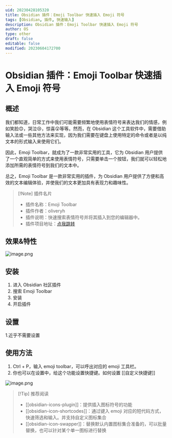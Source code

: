```yaml
---
uid: 20230428105320
title: Obsidian 插件：Emoji Toolbar 快速插入 Emoji 符号
tags: [Obsidian, 插件, 快速输入]
description: Obsidian 插件：Emoji Toolbar 快速插入 Emoji 符号
author: OS
type: other
draft: false
editable: false
modified: 20230604172700
---
```


# Obsidian 插件：Emoji Toolbar 快速插入 Emoji 符号

## 概述

我们都知道，日常工作中我们可能需要频繁地使用表情符号来表达我们的情感，例如笑脸😊，哭泣😢，惊喜😲等等。然而，在 Obsidian 这个工具软件中，需要借助输入法或一些其他方法来实现，因为我们需要在键盘上使用特定的命令或者是以纯文本的形式输入来使用它们。

因此，Emoji Toolbar，就成为了一款非常实用的工具，它为 Obsidian 用户提供了一个直观简单的方式来使用表情符号，只需要单击一个按钮，我们就可以轻松地添加所需的表情符号到我们的文本中。

总之，Emoji Toolbar 是一款非常实用的插件，为 Obsidian 用户提供了方便和高效的文本编辑体验，并使我们的文本更加具有表现力和趣味性。

> [!Note] 插件名片
>- 插件名称：Emoji Toolbar
>- 插件作者：oliveryh
>- 插件说明：快速搜索表情符号并将其插入到您的编辑器中。
>- 插件项目地址：[点我跳转](https://github.com/oliveryh/obsidian-emoji-toolbar)

## 效果&特性

![image.png](https://cdn.pkmer.cn/images/20230503222718.png!pkmer)

## 安装

1. 进入 Obsidian 社区插件
2. 搜索 Emoji Toolbar
3. 安装
4. 开启插件

## 设置

1.近乎不需要设置

## 使用方法

1. Ctrl + P，输入 emoji toolbar，可以呼出对应的 emoji 工具栏。
2. 你也可以在设置中，给这个功能设置快捷键。如何设置 [[自定义快捷键]]

![image.png](https://cdn.pkmer.cn/images/20230503222752.png!pkmer)

> [!Tip] 推荐阅读
> - [[obsidian-icons-plugin]]：提供插入图标符号的功能
> - [[obsidian-icon-shortcodes]]：通过键入 emoji 对应的短代码方式，快速筛选和输入。并支持自定义图标集合
> - [[obsidian-icon-swapper]]：替换默认内置图标集合准备的，可以批量替换，也可以针对某个单一图标进行替换